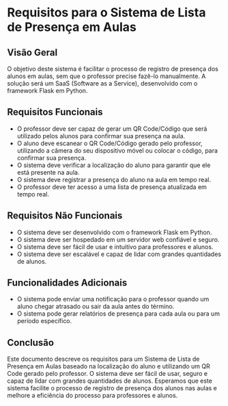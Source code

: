 # Requisitos para o Sistema de Lista de Presença em Aulas

## Visão Geral

O objetivo deste sistema é facilitar o processo de registro de presença dos alunos em aulas, sem que o professor precise fazê-lo manualmente. A solução será um SaaS (Software as a Service), desenvolvido com o framework Flask em Python.

## Requisitos Funcionais

- O professor deve ser capaz de gerar um QR Code/Código que será utilizado pelos alunos para confirmar sua presença na aula.
- O aluno deve escanear o QR Code/Código gerado pelo professor, utilizando a câmera do seu dispositivo móvel ou colocar o código, para confirmar sua presença.
- O sistema deve verificar a localização do aluno para garantir que ele está presente na aula.
- O sistema deve registrar a presença do aluno na aula em tempo real.
- O professor deve ter acesso a uma lista de presença atualizada em tempo real.

## Requisitos Não Funcionais

- O sistema deve ser desenvolvido com o framework Flask em Python.
- O sistema deve ser hospedado em um servidor web confiável e seguro.
- O sistema deve ser fácil de usar e intuitivo para professores e alunos.
- O sistema deve ser escalável e capaz de lidar com grandes quantidades de alunos.

## Funcionalidades Adicionais

- O sistema pode enviar uma notificação para o professor quando um aluno chegar atrasado ou sair da aula antes do término.
- O sistema pode gerar relatórios de presença para cada aula ou para um período específico.

## Conclusão

Este documento descreve os requisitos para um Sistema de Lista de Presença em Aulas baseado na localização do aluno e utilizando um QR Code gerado pelo professor. O sistema deve ser fácil de usar, seguro e capaz de lidar com grandes quantidades de alunos. Esperamos que este sistema facilite o processo de registro de presença dos alunos nas aulas e melhore a eficiência do processo para professores e alunos.
